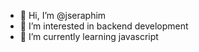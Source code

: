 - 👋 Hi, I’m @jseraphim
- 👀 I’m interested in backend development
- 🌱 I’m currently learning javascript

<!---
jseraphim/jseraphim is a ✨ special ✨ repository because its `README.md` (this file) appears on your GitHub profile.
You can click the Preview link to take a look at your changes.
--->
